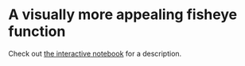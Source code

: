 # A visually more appealing fisheye function

Check out [the interactive notebook](https://beta.observablehq.com/@benmaier/a-visually-more-appealing-fisheye-function) for a description.


